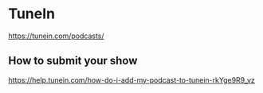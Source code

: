 # TuneIn
https://tunein.com/podcasts/

## How to submit your show
https://help.tunein.com/how-do-i-add-my-podcast-to-tunein-rkYge9R9_vz